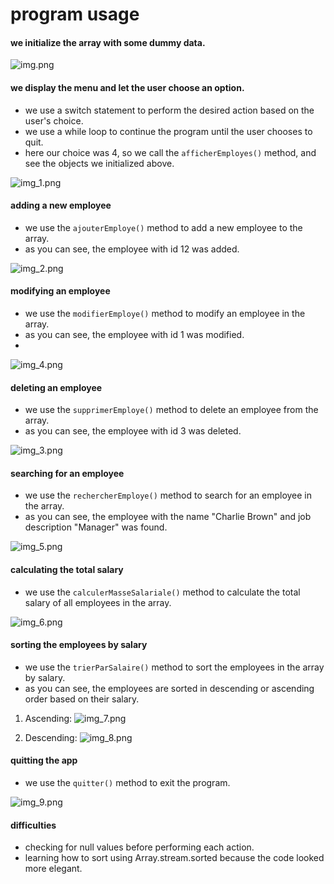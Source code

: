 
# program usage #

#### we initialize the array with some dummy data. ####

![img.png](img.png)

#### we display the menu and let the user choose an option. ####

- we use a switch statement to perform the desired action based on the user's choice. 
- we use a while loop to continue the program until the user chooses to quit.
- here our choice was 4, so we call the `afficherEmployes()` method, and see the objects we initialized above.

![img_1.png](img_1.png)

#### adding a new employee ####

- we use the `ajouterEmploye()` method to add a new employee to the array.
- as you can see, the employee with id 12 was added.

![img_2.png](img_2.png)

#### modifying an employee ####

- we use the `modifierEmploye()` method to modify an employee in the array.
- as you can see, the employee with id 1 was modified.
- 
![img_4.png](img_4.png)

#### deleting an employee ####

- we use the `supprimerEmploye()` method to delete an employee from the array.
- as you can see, the employee with id 3 was deleted.

![img_3.png](img_3.png)

#### searching for an employee ####

- we use the `rechercherEmploye()` method to search for an employee in the array.
- as you can see, the employee with the name "Charlie Brown" and job description "Manager" was found.

![img_5.png](img_5.png)

#### calculating the total salary ####

- we use the `calculerMasseSalariale()` method to calculate the total salary of all employees in the array.

![img_6.png](img_6.png)

#### sorting the employees by salary ####

- we use the `trierParSalaire()` method to sort the employees in the array by salary.
- as you can see, the employees are sorted in descending or ascending order based on their salary.

1. Ascending:
![img_7.png](img_7.png)

2. Descending:
![img_8.png](img_8.png)

#### quitting the app ####

- we use the `quitter()` method to exit the program.

![img_9.png](img_9.png)

#### difficulties ####

- checking for null values before performing each action.
- learning how to sort using Array.stream.sorted because the code looked more elegant.
  
